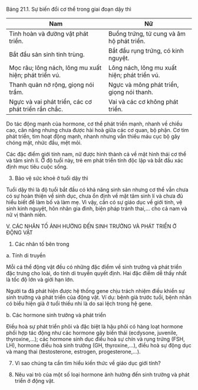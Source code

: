 Bảng 21.1. Sự biến đổi cơ thể trong giai đoạn dậy thì

| Nam | Nữ |
|------|-----|
| Tinh hoàn và đường vật phát triển. | Buồng trứng, tử cung và âm hộ phát triển. |
| Bắt đầu sản sinh tinh trùng. | Bắt đầu rụng trứng, có kinh nguyệt. |
| Mọc râu; lông nách, lông mu xuất hiện; phát triển vú. | Lông nách, lông mu xuất hiện; phát triển vú. |
| Thanh quản nở rộng, giọng nói trầm. | Ngực và mông phát triển, giọng nói thanh. |
| Ngực và vai phát triển, các cơ phát triển rắn chắc. | Vai và các cơ không phát triển. |

Do tác động mạnh của hormone, cơ thể phát triển mạnh, nhanh về chiều cao, cân nặng nhưng chưa được hài hoà giữa các cơ quan, bộ phận. Cơ tim phát triển, tim hoạt động mạnh, nhanh nhưng vẫn thiếu máu cục bộ gây chóng mặt, nhức đầu, mệt mỏi.

Các đặc điểm giới tính nam, nữ được hình thành cả về mặt hình thái cơ thể và tâm sinh lí. Ở độ tuổi này, trẻ em phát triển tính độc lập và bắt đầu xác định mục tiêu cuộc sống.

3. Bảo vệ sức khoẻ ở tuổi dậy thì

Tuổi dậy thì là độ tuổi bắt đầu có khả năng sinh sản nhưng cơ thể vẫn chưa có sự hoàn thiện về sinh dục, chưa ổn định về mặt tâm sinh lí và chưa đủ hiểu biết để làm bố và làm mẹ. Vì vậy, cần có sự giáo dục về giới tính, vệ sinh kinh nguyệt, hôn nhân gia đình, biện pháp tránh thai,... cho cả nam và nữ vị thành niên.

V. CÁC NHÂN TỐ ẢNH HƯỞNG ĐẾN SINH TRƯỞNG VÀ PHÁT TRIỂN Ở ĐỘNG VẬT

1. Các nhân tố bên trong

a. Tính di truyền

Mỗi cá thể động vật đều có những đặc điểm về sinh trưởng và phát triển đặc trưng cho loài, do tính di truyền quyết định. Hai đặc điểm dễ thấy nhất là tốc độ lớn và giới hạn lớn.

Người ta đã phát hiện được hệ thống gene chịu trách nhiệm điều khiển sự sinh trưởng và phát triển của động vật. Ví dụ: bệnh già trước tuổi, bệnh nhân có biểu hiện già ở tuổi thiếu nhi là do sai lệch trong hệ gene.

b. Các hormone sinh trưởng và phát triển

Điều hoà sự phát triển phôi và đặc biệt là hậu phôi có hàng loạt hormone phối hợp tác động như các hormone gây biến thái (ecdysone, juvenile, thyroxine,...); các hormone sinh dục điều hoà sự chín và rụng trứng (FSH, LH), hormone điều hoà sinh trưởng (GH, thyroxine,...), điều hoà sự động dục và mang thai (testosterone, estrogen, progesterone,...).

7. Vì sao chúng ta cần tìm hiểu kiến thức về giáo dục giới tính?

8. Nêu vai trò của một số loại hormone ảnh hưởng đến sinh trưởng và phát triển ở động vật.